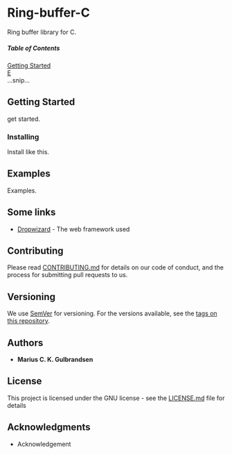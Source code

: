 # Ring-buffer-C
 Ring buffer library for C.

 ##### Table of Contents  
[Getting Started](#GettingStarted)  
[E](#emphasis)  
...snip...    
<a name="headers"/>

## Getting Started
<a name="GettingStarted"/>
get started.

### Installing

Install like this.

## Examples
Examples.

## Some links

* [Dropwizard](http://www.dropwizard.io/1.0.2/docs/) - The web framework used


## Contributing

Please read [CONTRIBUTING.md](https://gist.github.com/PurpleBooth/b24679402957c63ec426) for details on our code of conduct, and the process for submitting pull requests to us.

## Versioning

We use [SemVer](http://semver.org/) for versioning. For the versions available, see the [tags on this repository](https://github.com/your/project/tags). 

## Authors

* **Marius C. K. Gulbrandsen** 

## License

This project is licensed under the GNU license - see the [LICENSE.md](LICENSE.md) file for details

## Acknowledgments

* Acknowledgement
